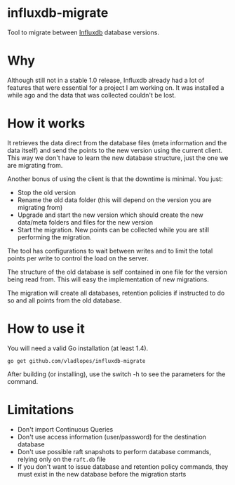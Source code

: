 # influxdb-migrate
Tool to migrate between [Influxdb](https://github.com/influxdb/influxdb) database versions.

# Why
Although still not in a stable 1.0 release, Influxdb already had a lot of features that were essential for a project I am working on. It was installed a while ago and the data that was collected couldn't be lost.

# How it works
It retrieves the data direct from the database files (meta information and the data itself) and send the points to the new version using the current client. This way we don't have to learn the new database structure, just the one we are migrating from.

Another bonus of using the client is that the downtime is minimal. You just:
* Stop the old version
* Rename the old data folder (this will depend on the version you are migrating from)
* Upgrade and start the new version which should create the new data/meta folders and files for the new version
* Start the migration. New points can be collected while you are still performing the migration.

The tool has configurations to wait between writes and to limit the total points per write to control the load on the server.

The structure of the old database is self contained in one file for the version being read from. This will easy the implementation of new migrations.

The migration will create all databases, retention policies if instructed to do so and all points from the old database.

# How to use it
You will need a valid Go installation (at least 1.4).

`go get github.com/vladlopes/influxdb-migrate`

After building (or installing), use the switch -h to see the parameters for the command.

# Limitations
* Don't import Continuous Queries
* Don't use access information (user/password) for the destination database
* Don't use possible raft snapshots to perform database commands, relying only on the `raft.db` file
* If you don't want to issue database and retention policy commands, they must exist in the new database before the migration starts
